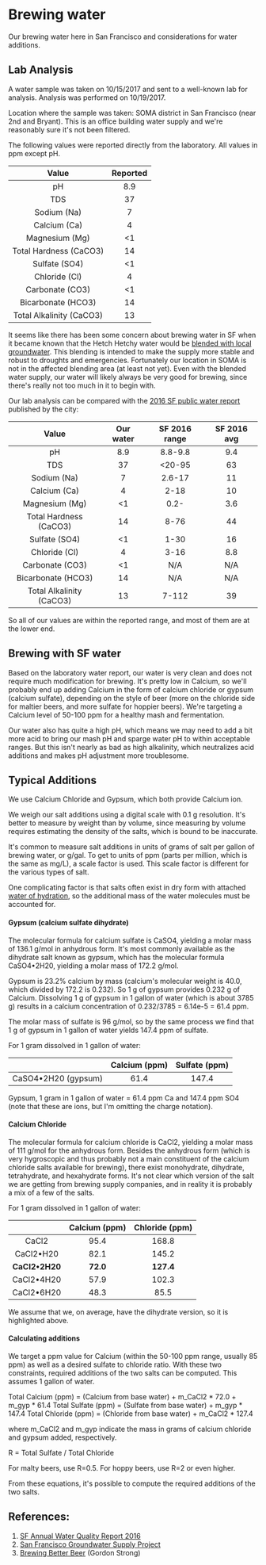 # Brewing water

Our brewing water here in San Francisco and considerations for water additions.

## Lab Analysis

A water sample was taken on 10/15/2017 and sent to a well-known lab for analysis. Analysis was performed on 10/19/2017.

Location where the sample was taken: SOMA district in San Francisco (near 2nd and Bryant). This is an office building water supply and we're reasonably sure it's not been filtered.

The following values were reported directly from the laboratory. All values in ppm except pH.

| Value                    | Reported  |
| :----------------------: |:---------:|
| pH                       | 8.9       |
| TDS                      | 37        |
| Sodium (Na)              | 7         |
| Calcium (Ca)             | 4         | 
| Magnesium (Mg)           | <1        | 
| Total Hardness (CaCO3)   | 14        | 
| Sulfate (SO4)            | <1        |
| Chloride (Cl)            | 4         |
| Carbonate (CO3)          | <1        |
| Bicarbonate (HCO3)       | 14        |
| Total Alkalinity (CaCO3) | 13        |

It seems like there has been some concern about brewing water in SF when it became known that the Hetch Hetchy water would be [blended with local groundwater](https://sfwater.org/index.aspx?page=1136). This blending is intended to make the supply more stable and robust to droughts and emergencies. Fortunately our location in SOMA is not in the affected blending area (at least not yet). Even with the blended water supply, our water will likely always be very good for brewing, since there's really not too much in it to begin with.

Our lab analysis can be compared with the [2016 SF public water report](http://sfwater.org/index.aspx?page=634) published by the city:

| Value                    | Our water  | SF 2016 range | SF 2016 avg |
| :----------------------: |:---------: | :-----------: |:----------: |
| pH                       | 8.9        | 8.8-9.8       | 9.4         |
| TDS                      | 37         | <20-95        | 63          |
| Sodium (Na)              | 7          | 2.6-17        | 11          |
| Calcium (Ca)             | 4          | 2-18          | 10          |
| Magnesium (Mg)           | <1         | 0.2-          | 3.6         |
| Total Hardness (CaCO3)   | 14         | 8-76          | 44          |
| Sulfate (SO4)            | <1         | 1-30          | 16          |
| Chloride (Cl)            | 4          | 3-16          | 8.8         |
| Carbonate (CO3)          | <1         | N/A           | N/A         |
| Bicarbonate (HCO3)       | 14         | N/A           | N/A         |
| Total Alkalinity (CaCO3) | 13         | 7-112         | 39          |

So all of our values are within the reported range, and most of them are at the lower end.

## Brewing with SF water

Based on the laboratory water report, our water is very clean and does not require much modification for brewing. It's pretty low in Calcium, so we'll probably end up adding Calcium in the form of calcium chloride or gypsum (calcium sulfate), depending on the style of beer (more on the chloride side for maltier beers, and more sulfate for hoppier beers). We're targeting a Calcium level of 50-100 ppm for a healthy mash and fermentation.

Our water also has quite a high pH, which means we may need to add a bit more acid to bring our mash pH and sparge water pH to within acceptable ranges. But this isn't nearly as bad as high alkalinity, which neutralizes acid additions and makes pH adjustment more troublesome.

## Typical Additions

We use Calcium Chloride and Gypsum, which both provide Calcium ion.

We weigh our salt additions using a digital scale with 0.1 g resolution. It's better to measure by weight than by volume, since measuring by volume requires estimating the density of the salts, which is bound to be inaccurate. 

It's common to measure salt additions in units of grams of salt per gallon of brewing water, or g/gal.  To get to units of ppm (parts per million, which is the same as mg/L), a scale factor is used. This scale factor is different for the various types of salt.

One complicating factor is that salts often exist in dry form with attached [water of hydration](https://en.wikipedia.org/wiki/Water_of_crystallization), so the additional mass of the water molecules must be accounted for.

#### Gypsum (calcium sulfate dihydrate)

The molecular formula for calcium sulfate is CaSO4, yielding a molar mass of 136.1 g/mol in anhydrous form. It's most commonly available as the dihydrate salt known as gypsum, which has the molecular formula CaSO4•2H20, yielding a molar mass of 172.2 g/mol.

Gypsum is 23.2% calcium by mass (calcium's molecular weight is 40.0, which divided by 172.2 is 0.232). So 1 g of gypsum provides 0.232 g of Calcium. Dissolving 1 g of gypsum in 1 gallon of water (which is about 3785 g) results in a calcium concentration of 0.232/3785 = 6.14e-5 = 61.4 ppm.

The molar mass of sulfate is 96 g/mol, so by the same process we find that 1 g of gypsum in 1 gallon of water yields 147.4 ppm of sulfate.

For 1 gram dissolved in 1 gallon of water:

|                     | Calcium (ppm) | Sulfate (ppm) |
| :-----------------: |:-------------:|:-------------:|
| CaSO4•2H20 (gypsum) | 61.4          | 147.4         |

Gypsum, 1 gram in 1 gallon of water = 61.4 ppm Ca and 147.4 ppm SO4 (note that these are ions, but I'm omitting the charge notation).


#### Calcium Chloride

The molecular formula for calcium chloride is CaCl2, yielding a molar mass of 111 g/mol for the anhydrous form. Besides the anhydrous form (which is very hygroscopic and thus probably not a main constituent of the calcium chloride salts available for brewing), there exist monohydrate, dihydrate, tetrahydrate, and hexahydrate forms. It's not clear which version of the salt we are getting from brewing supply companies, and in reality it is probably a mix of a few of the salts. 

For 1 gram dissolved in 1 gallon of water:

|                | Calcium (ppm) | Chloride (ppm) |
| :------------: |:-------------:|:--------------:|
| CaCl2          | 95.4          | 168.8          |
| CaCl2•H20      | 82.1          | 145.2          |
| **CaCl2•2H20** | **72.0**      | **127.4**      |
| CaCl2•4H20     | 57.9          | 102.3          |
| CaCl2•6H20     | 48.3          | 85.5           |

We assume that we, on average, have the dihydrate version, so it is highlighted above.

#### Calculating additions

We target a ppm value for Calcium (within the 50-100 ppm range, usually 85 ppm) as well as a desired sulfate to chloride ratio. With these two constraints, required additions of the two salts can be computed. This assumes 1 gallon of water.

Total Calcium (ppm) = (Calcium from base water) + m_CaCl2 * 72.0 + m_gyp * 61.4
Total Sulfate (ppm) = (Sulfate from base water) +  m_gyp * 147.4
Total Chloride (ppm) = (Chloride from base water) + m_CaCl2 * 127.4

where m_CaCl2 and m_gyp indicate the mass in grams of calcium chloride and gypsum added, respectively.

R = Total Sulfate / Total Chloride

For malty beers, use R=0.5. For hoppy beers, use R=2 or even higher.

From these equations, it's possible to compute the required additions of the two salts.

## References:

1) [SF Annual Water Quality Report 2016](http://sfwater.org/index.aspx?page=634)
2) [San Francisco Groundwater Supply Project](https://sfwater.org/index.aspx?page=1136)
3) [Brewing Better Beer](https://www.amazon.com/Brewing-Better-Beer-Advanced-Homebrewers/dp/0937381985) (Gordon Strong)

